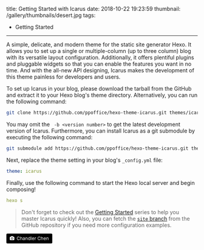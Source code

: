 title: Getting Started with Icarus
date: 2018-10-22 19:23:59
thumbnail: /gallery/thumbnails/desert.jpg
tags:
- Getting Started
---
A simple, delicate, and modern theme for the static site generator Hexo. It allows you to set up a single or multiple-column (up to three column) blog with its versatile layout configuration. Additionally, it offers plentiful plugins and pluggable widgets so that you can enable the features you want in no time. And with the all-new API designing, Icarus makes the development of this theme painless for developers and users.

<!-- more -->

To set up Icarus in your blog, please download the tarball from the GitHub and extract it to your Hexo blog's theme directory. Alternatively, you can run the following command:

```bash
git clone https://github.com/ppoffice/hexo-theme-icarus.git themes/icarus -b <version number>
```
You may omit the ` -b <version number>` to get the latest development version of Icarus. Furthermore, you can install Icarus as a git submodule by executing the following command:

```bash
git submodule add https://github.com/ppoffice/hexo-theme-icarus.git themes/icarus
```

Next, replace the theme setting in your blog's `_config.yml` file:

```yaml
theme: icarus
```

Finally, use the following command to start the Hexo local server and begin composing!

```yaml
hexo s
```
> Don't forget to check out the [Getting Started](/hexo-theme-icarus/tags/Getting-Started/) series to help you master Icarus quickly! Also, you can fetch the [`site` branch](https://github.com/ppoffice/hexo-theme-icarus/tree/site) from the GitHub repository if you need more configuration examples.

<a style="background-color:black;color:white;text-decoration:none;padding:4px 6px;font-size:12px;line-height:1.2;display:inline-block;border-radius:3px" href="https://unsplash.com/@yazi0413?utm_medium=referral&amp;utm_campaign=photographer-credit&amp;utm_content=creditBadge" target="_blank" rel="noopener noreferrer" title="Download free do whatever you want high-resolution photos from Chandler Chen"><span style="display:inline-block;padding:2px 3px"><svg xmlns="http://www.w3.org/2000/svg" style="height:12px;width:auto;position:relative;vertical-align:middle;top:-1px;fill:white" viewBox="0 0 32 32"><title>unsplash-logo</title><path d="M20.8 18.1c0 2.7-2.2 4.8-4.8 4.8s-4.8-2.1-4.8-4.8c0-2.7 2.2-4.8 4.8-4.8 2.7.1 4.8 2.2 4.8 4.8zm11.2-7.4v14.9c0 2.3-1.9 4.3-4.3 4.3h-23.4c-2.4 0-4.3-1.9-4.3-4.3v-15c0-2.3 1.9-4.3 4.3-4.3h3.7l.8-2.3c.4-1.1 1.7-2 2.9-2h8.6c1.2 0 2.5.9 2.9 2l.8 2.4h3.7c2.4 0 4.3 1.9 4.3 4.3zm-8.6 7.5c0-4.1-3.3-7.5-7.5-7.5-4.1 0-7.5 3.4-7.5 7.5s3.3 7.5 7.5 7.5c4.2-.1 7.5-3.4 7.5-7.5z"></path></svg></span><span style="display:inline-block;padding:2px 3px">Chandler Chen</span></a>